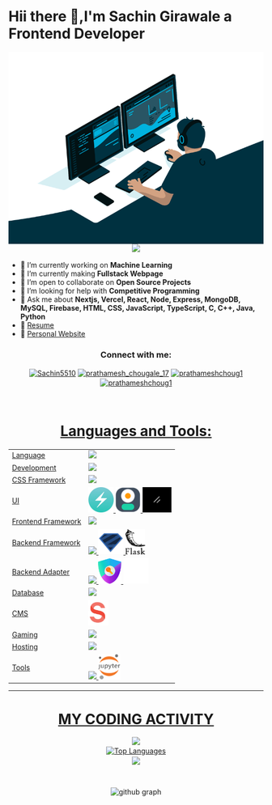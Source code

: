 # Hii there 👋,I'm Sachin Girawale a Frontend  Developer 

  <img align="right" alt="GIF" src="code.gif" width="1000" height="380" />
<p align="center">
  <img src="https://readme-typing-svg.herokuapp.com?color=FFA500&size=30&center=true&vCenter=true&width=600&height=60&lines=Welcome+to+my+GitHub+Profile!;I'm+Prathamesh+Chougale;Nice+to+meet+you!">
</p>

- 🔭 I’m currently working on **Machine Learning**
- 🌱 I’m currently making **Fullstack Webpage**
- 👯 I’m open to collaborate on **Open Source Projects**
- 🤔 I’m looking for help with **Competitive Programming**
- 💬 Ask me about **Nextjs, Vercel, React, Node, Express, MongoDB, MySQL, Firebase, HTML, CSS, JavaScript, TypeScript, C, C++, Java, Python**
- 📝 [Resume]()
- 📝 [Personal Website]()
<div>

<h3 align="center">Connect with me:</h3>
<p align="center">
<a href="#" target="blank"><img align="center" src="https://img.icons8.com/color/48/000000/linkedin.png" alt="Sachin5510" height="30" width="30" /></a>
<a href="#" target="blank"><img align="center" src="https://img.icons8.com/color/48/000000/instagram-new--v2.png" alt="prathamesh_chougale_17" height="30" width="30" /></a>
<a href="#" target="blank"><img align="center" src="https://hrcdn.net/fcore/assets/work/header/hackerrank_logo-21e2867566.svg" alt="prathameshchoug1" height="30" width="30" />
<a href="#" target="blank"><img align="center" src="https://cdn.codechef.com/images/cc-logo-mobile.svg" alt="prathameshchoug1" height="30" width="30" />
<div>
<br>
<h1 align="center">Languages and Tools:</h1>
<table align="center">
<tr>
<td>Language</td>
<td> <a href="https://github.com/Sachin5510" >
    <img src="https://skillicons.dev/icons?i=c,cpp,java,python" />
</a> 
</td>
</tr>

<tr>
<td>Development</td>
<td> <a href="https://github.com/Sachin5510" >
    <img src="https://skillicons.dev/icons?i=html,css,scss,javascript,typescript,pug,handlebars" />
  </a>
</td>
</tr>

<tr>
<td>CSS Framework</td>
<td> <a href="https://github.com/Sachin5510" >
    <img src="https://skillicons.dev/icons?i=bootstrap,tailwind" />
  </a>
 </td>
</tr>

<tr>
<td>UI</td>
<td> <a href="https://github.com/Sachin5510" >
    <img height="50rem" src=chakra.jpg/>
    <img height="50rem" src=daisy.png/>
    <img height="50rem" src=shadn.png />

  </a>
 </td>
</tr>

<tr>
<td>Frontend Framework</td>
<td> <a href="https://github.com/Sachin5510" >
    <img src="https://skillicons.dev/icons?i=react,vite,next" />
  </a>
 </td>
</tr>

<tr>
<td>Backend Framework</td>
<td> <a href="https://github.com/Sachin5510" >
    <img src="https://skillicons.dev/icons?i=nodejs,express" />
    <img height="50rem" src = './zod.svg'/>
    <img height="50rem" src = './flask.png'/>
   </a>
</td>
</tr>
<tr>
<td>Backend Adapter</td>
<td> <a href="https://github.com/Sachin5510" >
    <img src="https://skillicons.dev/icons?i=prisma" />
    <img height="50rem" src = './nextauth.png'/>
    <img height="50rem" src = "./resend.png"/>
   </a>
</td>
</tr>

<tr>
<td>Database</td>
<td> <a href="https://github.com/Sachin5510" >
    <img src="https://skillicons.dev/icons?i=mysql,mongodb" />
   </a>
</td>
</tr>
<tr>
<td>CMS</td>
<td> <a href="https://github.com/Sachin5510" >
<img src="./sanity.png" height="50rem"/>

   </a>
</td>
</tr>



<tr>
<td>Gaming</td>
<td> <a href="https://github.com/Sachin5510" >
    <img src="https://skillicons.dev/icons?i=unity,blender" />
  </a>
 </td>
</tr>

<tr>
<td>Hosting</td>
<td> <a href="https://github.com/Sachin5510" >
    <img src="https://skillicons.dev/icons?i=vercel,firebase,github,aws" />
  </a>
</td>
</tr>
<tr>
<td>Tools</td>
<td> <a href="https://github.com/Sachin5510" >
    <img src="https://skillicons.dev/icons?i=git,github,vscode,eclipse,docker,replit,stackoverflow,postman" />
    <img src="./jupyter.png" height="50rem"/>
  </a>
</td>
</tr>
</table>
</div>

<hr>
<p>

</div>
<div align='center'>

# MY CODING ACTIVITY


<a href="https://github.com/Sachin5510">
  <img  src="https://github-stats-lemon.vercel.app/api?username=Sachin5510&show_icons=true&hide_border=true&theme=react" >
  
</a>
<!-- <img align="center" src="https://github-readme-stats.anuraghazra1.vercel.app/api/top-langs/?username=Sachin5510&layout=compact&theme=radical" /> -->
<br>
<a align="center" href="https://github.com/Sachin5510"><img src="https://github-readme-stats.vercel.app/api/top-langs/?username=Sachin5510&langs_count=10&title_color=0891b2&text_color=ffffff&icon_color=0891b2&bg_color=1c1917&hide_border=true&locale=en&custom_title=Top%20%Languages" alt="Top Languages" /></a>
<br>
<img align="center" src="https://github-readme-streak-stats.herokuapp.com/?user=Sachin5510&theme=react">

</p>

<br>

![github graph](https://github-readme-activity-graph.vercel.app/graph?username=Sachin5510&theme=react-dark)
</div>
<br>


</div>